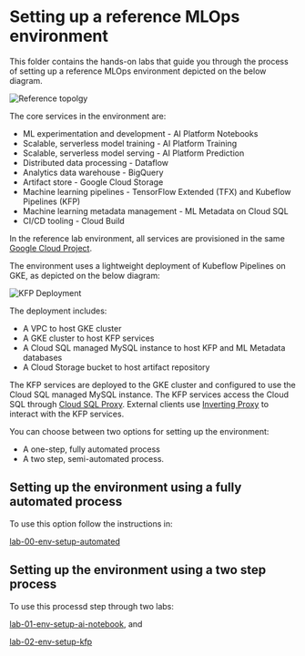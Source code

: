 # Setting up a reference MLOps environment

This folder contains the hands-on labs that guide you through the process of setting up a reference MLOps environment depicted on the below diagram.

![Reference topolgy](/images/lab_300.png)

The core services in the environment are:
- ML experimentation and development - AI Platform Notebooks 
- Scalable, serverless model training - AI Platform Training  
- Scalable, serverless model serving - AI Platform Prediction 
- Distributed data processing - Dataflow  
- Analytics data warehouse - BigQuery 
- Artifact store - Google Cloud Storage 
- Machine learning pipelines - TensorFlow Extended (TFX) and Kubeflow Pipelines (KFP)
- Machine learning metadata  management - ML Metadata on Cloud SQL
- CI/CD tooling - Cloud Build
    
In the reference lab environment, all services are provisioned in the same [Google Cloud Project](https://cloud.google.com/storage/docs/projects). 

The environment uses a lightweight deployment of Kubeflow Pipelines on GKE, as depicted on the below diagram:


![KFP Deployment](/images/kfp.png)

The deployment includes:
- A VPC to host GKE cluster
- A GKE cluster to host KFP services
- A Cloud SQL managed MySQL instance to host KFP and ML Metadata databases
- A Cloud Storage bucket to host artifact repository

The KFP services are deployed to the GKE cluster and configured to use the Cloud SQL managed MySQL instance. The KFP services access the Cloud SQL through [Cloud SQL Proxy](https://cloud.google.com/sql/docs/mysql/sql-proxy). External clients use [Inverting Proxy](https://github.com/google/inverting-proxy) to interact with the KFP services.

You can choose between two options for setting up the environment:
- A one-step, fully automated process 
- A two step, semi-automated process.

## Setting up the environment using a fully automated process

To use this option follow the instructions in:

[lab-00-env-setup-automated](lab-00-env-setup-automated/README.md)


## Setting up the environment using a two step process

To use this processd step through two labs:

[lab-01-env-setup-ai-notebook](lab-01-env-setup-ai-notebook/README.md), and

[lab-02-env-setup-kfp](lab-02-env-setup/README.md)




